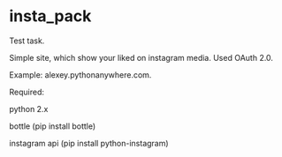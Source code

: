 insta_pack
==========

Test task.

Simple site, which show your liked on instagram media. Used OAuth 2.0.

Example: alexey.pythonanywhere.com.

Required:

python 2.x

bottle (pip install bottle)

instagram api (pip install python-instagram)


